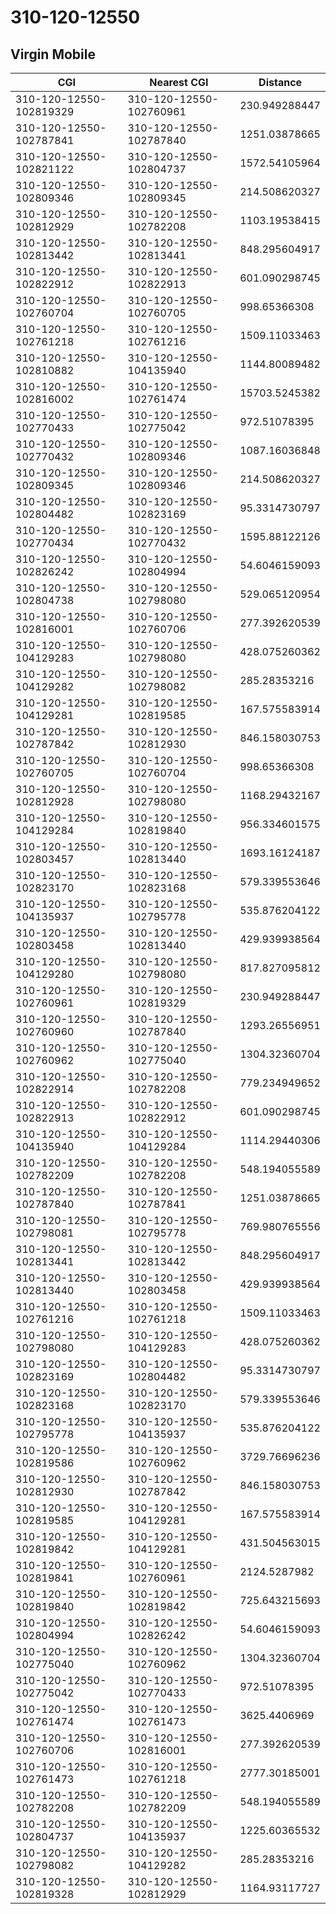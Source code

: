# 310-120-12550
## Virgin Mobile


| CGI | Nearest CGI | Distance |
|-----|-------------|----------|
| 310-120-12550-102819329 | 310-120-12550-102760961 | 230.949288447 |
| 310-120-12550-102787841 | 310-120-12550-102787840 | 1251.03878665 |
| 310-120-12550-102821122 | 310-120-12550-102804737 | 1572.54105964 |
| 310-120-12550-102809346 | 310-120-12550-102809345 | 214.508620327 |
| 310-120-12550-102812929 | 310-120-12550-102782208 | 1103.19538415 |
| 310-120-12550-102813442 | 310-120-12550-102813441 | 848.295604917 |
| 310-120-12550-102822912 | 310-120-12550-102822913 | 601.090298745 |
| 310-120-12550-102760704 | 310-120-12550-102760705 | 998.65366308 |
| 310-120-12550-102761218 | 310-120-12550-102761216 | 1509.11033463 |
| 310-120-12550-102810882 | 310-120-12550-104135940 | 1144.80089482 |
| 310-120-12550-102816002 | 310-120-12550-102761474 | 15703.5245382 |
| 310-120-12550-102770433 | 310-120-12550-102775042 | 972.51078395 |
| 310-120-12550-102770432 | 310-120-12550-102809346 | 1087.16036848 |
| 310-120-12550-102809345 | 310-120-12550-102809346 | 214.508620327 |
| 310-120-12550-102804482 | 310-120-12550-102823169 | 95.3314730797 |
| 310-120-12550-102770434 | 310-120-12550-102770432 | 1595.88122126 |
| 310-120-12550-102826242 | 310-120-12550-102804994 | 54.6046159093 |
| 310-120-12550-102804738 | 310-120-12550-102798080 | 529.065120954 |
| 310-120-12550-102816001 | 310-120-12550-102760706 | 277.392620539 |
| 310-120-12550-104129283 | 310-120-12550-102798080 | 428.075260362 |
| 310-120-12550-104129282 | 310-120-12550-102798082 | 285.28353216 |
| 310-120-12550-104129281 | 310-120-12550-102819585 | 167.575583914 |
| 310-120-12550-102787842 | 310-120-12550-102812930 | 846.158030753 |
| 310-120-12550-102760705 | 310-120-12550-102760704 | 998.65366308 |
| 310-120-12550-102812928 | 310-120-12550-102798080 | 1168.29432167 |
| 310-120-12550-104129284 | 310-120-12550-102819840 | 956.334601575 |
| 310-120-12550-102803457 | 310-120-12550-102813440 | 1693.16124187 |
| 310-120-12550-102823170 | 310-120-12550-102823168 | 579.339553646 |
| 310-120-12550-104135937 | 310-120-12550-102795778 | 535.876204122 |
| 310-120-12550-102803458 | 310-120-12550-102813440 | 429.939938564 |
| 310-120-12550-104129280 | 310-120-12550-102798080 | 817.827095812 |
| 310-120-12550-102760961 | 310-120-12550-102819329 | 230.949288447 |
| 310-120-12550-102760960 | 310-120-12550-102787840 | 1293.26556951 |
| 310-120-12550-102760962 | 310-120-12550-102775040 | 1304.32360704 |
| 310-120-12550-102822914 | 310-120-12550-102782208 | 779.234949652 |
| 310-120-12550-102822913 | 310-120-12550-102822912 | 601.090298745 |
| 310-120-12550-104135940 | 310-120-12550-104129284 | 1114.29440306 |
| 310-120-12550-102782209 | 310-120-12550-102782208 | 548.194055589 |
| 310-120-12550-102787840 | 310-120-12550-102787841 | 1251.03878665 |
| 310-120-12550-102798081 | 310-120-12550-102795778 | 769.980765556 |
| 310-120-12550-102813441 | 310-120-12550-102813442 | 848.295604917 |
| 310-120-12550-102813440 | 310-120-12550-102803458 | 429.939938564 |
| 310-120-12550-102761216 | 310-120-12550-102761218 | 1509.11033463 |
| 310-120-12550-102798080 | 310-120-12550-104129283 | 428.075260362 |
| 310-120-12550-102823169 | 310-120-12550-102804482 | 95.3314730797 |
| 310-120-12550-102823168 | 310-120-12550-102823170 | 579.339553646 |
| 310-120-12550-102795778 | 310-120-12550-104135937 | 535.876204122 |
| 310-120-12550-102819586 | 310-120-12550-102760962 | 3729.76696236 |
| 310-120-12550-102812930 | 310-120-12550-102787842 | 846.158030753 |
| 310-120-12550-102819585 | 310-120-12550-104129281 | 167.575583914 |
| 310-120-12550-102819842 | 310-120-12550-104129281 | 431.504563015 |
| 310-120-12550-102819841 | 310-120-12550-102760961 | 2124.5287982 |
| 310-120-12550-102819840 | 310-120-12550-102819842 | 725.643215693 |
| 310-120-12550-102804994 | 310-120-12550-102826242 | 54.6046159093 |
| 310-120-12550-102775040 | 310-120-12550-102760962 | 1304.32360704 |
| 310-120-12550-102775042 | 310-120-12550-102770433 | 972.51078395 |
| 310-120-12550-102761474 | 310-120-12550-102761473 | 3625.4406969 |
| 310-120-12550-102760706 | 310-120-12550-102816001 | 277.392620539 |
| 310-120-12550-102761473 | 310-120-12550-102761218 | 2777.30185001 |
| 310-120-12550-102782208 | 310-120-12550-102782209 | 548.194055589 |
| 310-120-12550-102804737 | 310-120-12550-104135937 | 1225.60365532 |
| 310-120-12550-102798082 | 310-120-12550-104129282 | 285.28353216 |
| 310-120-12550-102819328 | 310-120-12550-102812929 | 1164.93117727 |
